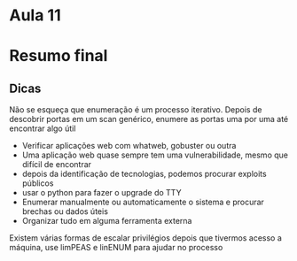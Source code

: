 # Aula 11

# Resumo final
## Dicas
Não se esqueça que enumeração é um processo iterativo. Depois de descobrir portas em um scan genérico, enumere as portas uma por uma até encontrar algo útil

- Verificar aplicações web com whatweb, gobuster ou outra
 - Uma aplicação web quase sempre tem uma vulnerabilidade, mesmo que difícil de encontrar
- depois da identificação de tecnologias, podemos procurar exploits públicos
- usar o python para fazer o upgrade do TTY
- Enumerar manualmente ou automaticamente o sistema e procurar brechas ou dados úteis
- Organizar tudo em alguma ferramenta externa

Existem várias formas de escalar privilégios depois que tivermos acesso a máquina, use limPEAS e linENUM para ajudar no processo